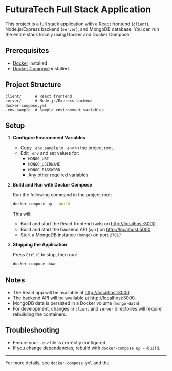 # FuturaTech Full Stack Application

This project is a full stack application with a React frontend (`client`), Node.js/Express backend (`server`), and MongoDB database. You can run the entire stack locally using Docker and Docker Compose.

## Prerequisites

- [Docker](https://docs.docker.com/get-docker/) installed
- [Docker Compose](https://docs.docker.com/compose/install/) installed

## Project Structure

```
client/      # React frontend
server/      # Node.js/Express backend
docker-compose.yml
.env.sample  # Sample environment variables
```

## Setup

1. **Configure Environment Variables**

   - Copy `.env.sample` to `.env` in the project root.
   - Edit `.env` and set values for:
     - `MONGO_URI`
     - `MONGO_USERNAME`
     - `MONGO_PASSWORD`
     - Any other required variables

2. **Build and Run with Docker Compose**

   Run the following command in the project root:

   ```sh
   docker-compose up --build
   ```

   This will:
   - Build and start the React frontend (`web`) on [http://localhost:3000](http://localhost:3000)
   - Build and start the backend API (`api`) on [http://localhost:5000](http://localhost:5000)
   - Start a MongoDB instance (`mongo`) on port `27017`

3. **Stopping the Application**

   Press `Ctrl+C` to stop, then run:

   ```sh
   docker-compose down
   ```

## Notes

- The React app will be available at [http://localhost:3000](http://localhost:3000).
- The backend API will be available at [http://localhost:5000](http://localhost:5000).
- MongoDB data is persisted in a Docker volume (`mongo-data`).
- For development, changes in `client` and `server` directories will require rebuilding the containers.

## Troubleshooting

- Ensure your `.env` file is correctly configured.
- If you change dependencies, rebuild with `docker-compose up --build`.

---

For more details, see `docker-compose.yml` and the